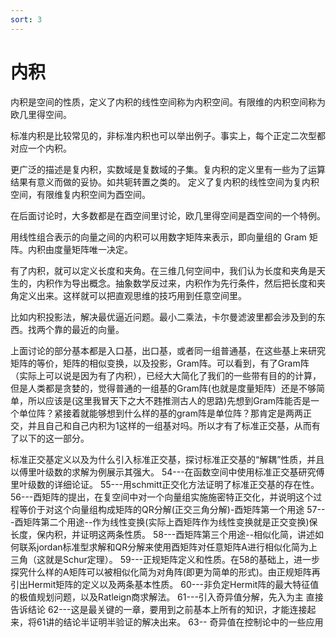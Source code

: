 ```yaml
---
sort: 3
---
```

# 内积

内积是空间的性质，定义了内积的线性空间称为内积空间。有限维的内积空间称为欧几里得空间。

标准内积是比较常见的，非标准内积也可以举出例子。事实上，每个正定二次型都对应一个内积。

更广泛的描述是复内积，实数域是复数域的子集。复内积的定义里有一些为了运算结果有意义而做的妥协。如共轭转置之类的。 定义了复内积的线性空间为复内积空间，有限维复内积空间为酉空间。

在后面讨论时，大多数都是在酉空间里讨论，欧几里得空间是酉空间的一个特例。

用线性组合表示的向量之间的内积可以用数字矩阵来表示，即向量组的 Gram 矩阵。内积由度量矩阵唯一决定。

有了内积，就可以定义长度和夹角。在三维几何空间中，我们认为长度和夹角是天生的，内积作为导出概念。抽象数学反过来，内积作为先行条件，然后把长度和夹角定义出来。这样就可以把直观思维的技巧用到任意空间里。

比如内积投影法，解决最优逼近问题。最小二乘法，卡尔曼滤波里都会涉及到的东西。找两个靠的最近的向量。

上面讨论的部分基本都是入口基，出口基，或者同一组普通基，在这些基上来研究矩阵的等价，矩阵的相似变换，以及投影，Gram阵。可以看到，有了Gram阵（实际上可以说是因为有了内积），已经大大简化了我们的一些带有目的的计算，但是人类都是贪婪的，觉得普通的一组基的Gram阵(也就是度量矩阵）还是不够简单，所以应该是(这里我冒天下之大不韪推测古人的思路)先想到Gram阵能否是一个单位阵？紧接着就能够想到什么样的基的gram阵是单位阵？那肯定是两两正交，并且自己和自己内积为1这样的一组基对吗。所以才有了标准正交基，从而有了以下的这一部分。

标准正交基定义以及为什么引入标准正交基，探讨标准正交基的“解耦”性质，并且以傅里叶级数的求解为例展示其强大。
54---在函数空间中使用标准正交基研究傅里叶级数的详细论证。
55---用schmitt正交化方法证明了标准正交基的存在性。
56---酉矩阵的提出，在复空间中对一个向量组实施施密特正交化，并说明这个过程等价于对这个向量组构成矩阵的QR分解(正交三角分解)-酉矩阵第一个用途
57---酉矩阵第二个用途--作为线性变换(实际上酉矩阵作为线性变换就是正交变换)保长度，保内积，并证明这两条性质。
58---酉矩阵第三个用途--相似化简，讲述如何联系jordan标准型求解和QR分解来使用酉矩阵对任意矩阵A进行相似化简为上三角（这就是Schur定理）。
59---正规矩阵定义和性质。在58的基础上，进一步探究什么样的A矩阵可以被相似化简为对角阵(即更为简单的形式)。由正规矩阵再引出Hermit矩阵的定义以及两条基本性质。
60---非负定Hermit阵的最大特征值的极值规划问题，以及Ratleign商求解法。
61---引入奇异值分解，先入为主 直接告诉结论
62---这是最关键的一章，要用到之前基本上所有的知识，才能连接起来，将61讲的结论半证明半验证的解决出来。
63-- 奇异值在控制论中的一些应用

